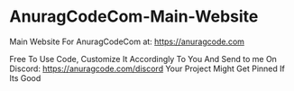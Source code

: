 # AnuragCodeCom-Main-Website
Main Website For AnuragCodeCom at: https://anuragcode.com

Free To Use Code, Customize It Accordingly To You And Send to me On Discord: https://anuragcode.com/discord
Your Project Might Get Pinned If Its Good
